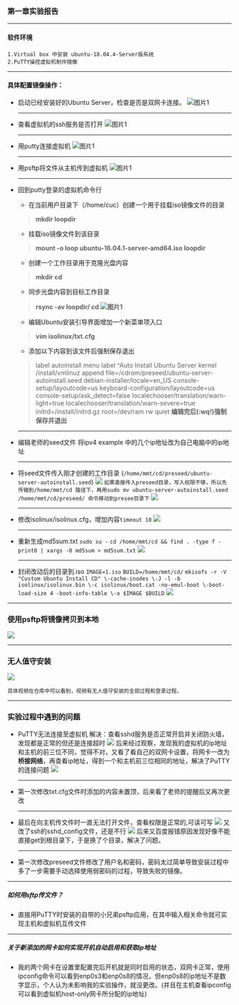 ### 第一章实验报告

**********

#### 软件环境

    1.Virtual box 中安装 ubuntu-18.04.4-Server版系统
    2.PuTTY操控虚拟机制作镜像

**********
#### 具体配置镜像操作：

+ 启动已经安装好的Ubuntu Server，检查是否是双网卡连接。
    ![图片1](/img/1.PNG)

    ---
+ 查看虚拟机的ssh服务是否打开
   ![图片1](/img/4.PNG)

    ---
+ 用putty连接虚拟机
    ![图片1](/img/6.PNG)

    ---
+ 用psftp将文件从主机传到虚拟机
   ![图片1](/img/5.PNG)

    ---
+ 回到putty登录的虚拟机命令行
    * 在当前用户目录下（/home/cuc）创建一个用于挂载iso镜像文件的目录
    >**mkdir loopdir**

    + 挂载iso镜像文件到该目录
    >**mount -o loop ubuntu-16.04.1-server-amd64.iso loopdir**

    + 创建一个工作目录用于克隆光盘内容
    >**mkdir cd**
 
    + 同步光盘内容到目标工作目录
    >**rsync -av loopdir/ cd
    ![图片1](/img/7.PNG)**

    + 编辑Ubuntu安装引导界面增加一个新菜单项入口
    >**vim isolinux/txt.cfg**

    + 添加以下内容到该文件后强制保存退出
    >label autoinstall
  menu label ^Auto Install Ubuntu Server
  kernel /install/vmlinuz
  append  file=/cdrom/preseed/ubuntu-server-autoinstall.seed debian-installer/locale=en_US console-setup/layoutcode=us keyboard-configuration/layoutcode=us console-setup/ask_detect=false localechooser/translation/warn-light=true localechooser/translation/warn-severe=true initrd=/install/initrd.gz root=/dev/ram rw quiet
    **编辑完后(:wq!)强制保存并退出**

    ---
+ 编辑老师的seed文件
将ipv4 example 中的几个ip地址改为自己电脑中的ip地址
  
  ---
+ 将seed文件传入刚才创建的工作目录
    (```/home/mmt/cd/preseed/ubuntu-server-autoinstall.seed```)
    ![](/img/9.PNG)
    ```如果直接传入preseed目录，写入权限不够，所以先传输到/home/mmt/cd 路径下，再用sudo mv ubuntu-server-autoinstall.seed /home/mmt/cd/preseed/ 命令移动到presee目录下```
    ![](/img/10.PNG)

    ---
+ 修改isolinux/isolinux.cfg，增加内容```timeout 10```
   ![](/img/11.PNG)

    ---
+ 重新生成md5sum.txt
    ```sudo su -```
    ```cd /home/mmt/cd && find . -type f -print0 | xargs -0 md5sum > md5sum.txt```
    ![](/img/12.PNG)

    ---
+  封闭改动后的目录到.iso
    ```IMAGE=1.iso```
    ```BUILD=/home/mmt/cd/```
    ```mkisofs -r -V "Custom Ubuntu Install CD" \-cache-inodes \-J -l -b isolinux/isolinux.bin \-c isolinux/boot.cat -no-emul-boot \-boot-load-size 4 -boot-info-table \-o $IMAGE $BUILD```
    ![](/img/13.PNG)

---------
### 使用psftp将镜像拷贝到本地
![](/img/16.PNG)

*********

### 无人值守安装
![](/img/17.PNG)

    具体视频在仓库中可以看到，视频有无人值守安装的全部过程和登录过程。

------
### 实验过程中遇到的问题

+ PuTTY无法连接至虚拟机
    解决：查看sshd服务是否正常开启并关闭防火墙，发现都是正常的但还是连接超时
    ![](/img/4.PNG)
    后来经过观察，发现我的虚拟机的ip地址和主机的前三位不同，觉得不对，又看了看自己的双网卡设置，将网卡一改为**桥接网络**，再查看ip地址，得到一个和主机前三位相同的地址，解决了PuTTY的连接问题
        ![](/img/8.PNG)

    ----
+ 第一次修改txt.cfg文件时添加的内容未置顶，后来看了老师的提醒后又再次更改

    ----
+ 最后在向主机传文件时一直无法打开文件，查看权限是正常的,可读可写
    ![](/img/14.PNG)
    又改了ssh的sshd_config文件，还是不行
    ![](/img/15.PNG)
    后来又百度报错原因发现好像不能直接get到根目录下，于是换了个目录，解决了问题。

    -----

+ 第一次修改preseed文件修改了用户名和密码，密码太过简单导致安装过程中多了一步需要手动选择使用弱密码的过程，导致失败的镜像。


--------
##### 如何用sftp传文件？
+ 直接用PuTTY时安装的自带的小兄弟psftp应用，在其中输入相关命令就可实现主机和虚拟机互传文件

-------

##### 关于新添加的网卡如何实现开机自动启用和获取ip地址
+ 我的两个网卡在设置里配置完后开机就是同时启用的状态，双网卡正常，使用ipconfig命令可以看到enp0s3和enp0s8的情况，但enp0s8的ip地址不是数字显示，个人认为未影响我的实验操作，就没更改。(并且在主机查看ipconfig可以看到虚拟机host-only网卡所分配的ip地址)